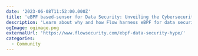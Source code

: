 ```yaml
---
date: '2023-06-08T11:52:00.000Z'
title: 'eBPF based-sensor for Data Security: Unveiling the Cybersecurity Hype'
description: 'Learn about why and how Flow harness eBPF for data security'
ogImage: ogimage.png
externalUrl: 'https://www.flowsecurity.com/ebpf-data-security-hype/'
categories:
  - Community
---
```

